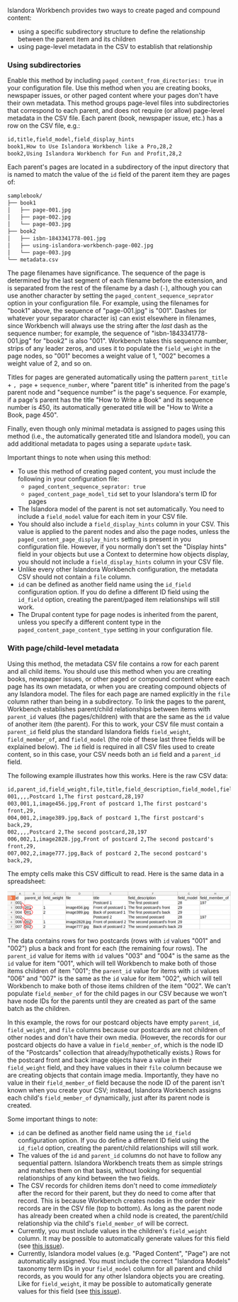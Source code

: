 Islandora Workbench provides two ways to create paged and compound content:

* using a specific subdirectory structure to define the relationship between the parent item and its children
* using page-level metadata in the CSV to establish that relationship

### Using subdirectories

Enable this method by including `paged_content_from_directories: true` in your configuration file. Use this method when you are creating books, newspaper issues, or other paged content where your pages don't have their own metadata. This method groups page-level files into subdirectories that correspond to each parent, and does not require (or allow) page-level metadata in the CSV file. Each parent (book, newspaper issue, etc.) has a row on the CSV file, e.g.:

```text
id,title,field_model,field_display_hints
book1,How to Use Islandora Workbench like a Pro,28,2
book2,Using Islandora Workbench for Fun and Profit,28,2
```
Each parent's pages are located in a subdirectory of the input directory that is named to match the value of the `id` field of the parent item they are pages of:

```
samplebook/
├── book1
│   ├── page-001.jpg
│   ├── page-002.jpg
│   └── page-003.jpg
├── book2
│   ├── isbn-1843341778-001.jpg
│   ├── using-islandora-workbench-page-002.jpg
│   └── page-003.jpg
└── metadata.csv
```

The page filenames have significance. The sequence of the page is determined by the last segment of each filename before the extension, and is separated from the rest of the filename by a dash (`-`), although you can use another character by setting the `paged_content_sequence_seprator` option in your configuration file. For example, using the filenames for "book1" above, the sequence of "page-001.jpg" is "001". Dashes (or whatever your separator character is) can exist elsewhere in filenames, since Workbench will always use the string after the *last* dash as the sequence number; for example, the sequence of "isbn-1843341778-001.jpg" for "book2" is also "001". Workbench takes this sequence number, strips of any leader zeros, and uses it to populate the `field_weight` in the page nodes, so "001" becomes a weight value of 1, "002" becomes a weight value of 2, and so on.

Titles for pages are generated automatically using the pattern `parent_title` + `, page` + `sequence_number`, where "parent title" is inherited from the page's parent node and "sequence number" is the page's sequence. For example, if a page's parent has the title "How to Write a Book" and its sequence number is 450, its automatically generated title will be "How to Write a Book, page 450".

Finally, even though only minimal metadata is assigned to pages using this method (i.e., the automatically generated title and Islandora model), you can add additional metadata to pages using a separate `update` task.

Important things to note when using this method:

* To use this method of creating paged content, you must include the following in your configuration file:
   * `paged_content_sequence_seprator: true`
   * `paged_content_page_model_tid` set to your Islandora's term ID for pages
* The Islandora model of the parent is not set automatically. You need to include a `field_model` value for each item in your CSV file.
* You should also include a `field_display_hints` column in your CSV. This value is applied to the parent nodes and also the page nodes, unless the `paged_content_page_display_hints` setting is present in you configuration file. However, if you normally don't set the "Display hints" field in your objects but use a Context to determine how objects display, you should not include a `field_display_hints` column in your CSV file.
* Unlike every other Islandora Workbench configuration, the metadata CSV should not contain a `file` column.
* `id` can be defined as another field name using the `id_field` configuration option. If you do define a different ID field using the `id_field` option, creating the parent/paged item relationships will still work.
* The Drupal content type for page nodes is inherited from the parent, unless you specify a different content type in the `paged_content_page_content_type` setting in your configuration file.


### With page/child-level metadata

Using this method, the metadata CSV file contains a row for each parent and all child items. You should use this method when you are creating books, newspaper issues, or other paged or compound content where each page has its own metadata, or when you are creating compound objects of any Islandora model. The files for each page are named explicitly in the `file` column rather than being in a subdirectory. To link the pages to the parent, Workbench establishes parent/child relationships between items with `parent_id` values (the pages/children) with that are the same as the `id` value of another item (the parent). For this to work, your CSV file must contain a `parent_id` field plus the standard Islandora fields `field_weight`, `field_member_of`, and `field_model` (the role of these last three fields will be explained below). The `id` field is required in all CSV files used to create content, so in this case, your CSV needs both an `id` field and a `parent_id` field.

The following example illustrates how this works. Here is the raw CSV data:

```text
id,parent_id,field_weight,file,title,field_description,field_model,field_member_of
001,,,,Postcard 1,The first postcard,28,197
003,001,1,image456.jpg,Front of postcard 1,The first postcard's front,29,
004,001,2,image389.jpg,Back of postcard 1,The first postcard's back,29,
002,,,,Postcard 2,The second postcard,28,197
006,002,1,image2828.jpg,Front of postcard 2,The second postcard's front,29,
007,002,2,image777.jpg,Back of postcard 2,The second postcard's back,29,
```
The empty cells make this CSV difficult to read. Here is the same data in a spreadsheet:

![Paged content CSV](images/paged_csv.png)

The data contains rows for two postcards (rows with `id` values "001" and "002") plus a back and front for each (the remaining four rows). The `parent_id` value for items with `id` values "003" and "004" is the same as the `id` value for item "001", which will tell Workbench to make both of those items children of item "001"; the `parent_id` value for items with `id` values "006" and "007" is the same as the `id` value for item "002", which will tell Workbench to make both of those items children of the item "002". We can't populate  `field_member_of` for the child pages in our CSV because we won't have node IDs for the parents until they are created as part of the same batch as the children.

In this example, the rows for our postcard objects have empty `parent_id`, `field_weight`, and `file` columns because our postcards are not children of other nodes and don't have their own media. (However, the records for our postcard objects do have a value in `field_member_of`, which is the node ID of the "Postcards" collection that already/hypothetically exists.) Rows for the postcard front and back image objects have a value in their `field_weight` field, and they have values in their `file` column because we are creating objects that contain image media. Importantly, they have no value in their `field_member_of` field because the node ID of the parent isn't known when you create your CSV; instead, Islandora Workbench assigns each child's `field_member_of` dynamically, just after its parent node is created.

Some important things to note:

* `id` can be defined as another field name using the `id_field` configuration option. If you do define a different ID field using the `id_field` option, creating the parent/child relationships will still work.
* The values of the `id` and `parent_id` columns do not have to follow any sequential pattern. Islandora Workbench treats them as simple strings and matches them on that basis, without looking for sequential relationships of any kind between the two fields.
* The CSV records for children items don't need to come *immediately* after the record for their parent, but they do need to come after that record. This is because Workbench creates nodes in the order their records are in the CSV file (top to bottom). As long as the parent node has already been created when a child node is created, the parent/child relationship via the child's `field_member_of` will be correct.
* Currently, you must include values in the children's `field_weight` column. It may be possible to automatically generate values for this field (see [this issue](https://github.com/mjordan/islandora_workbench/issues/84)).
* Currently, Islandora model values (e.g. "Paged Content", "Page") are not automatically assigned. You must include the correct "Islandora Models" taxonomy term IDs in your `field_model` column for all parent and child records, as you would for any other Islandora objects you are creating. Like for `field_weight`, it may be possible to automatically generate values for this field (see [this issue](https://github.com/mjordan/islandora_workbench/issues/85)).

